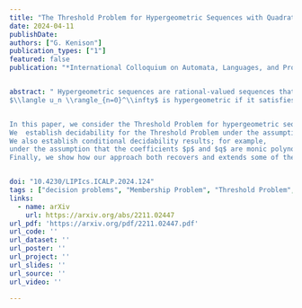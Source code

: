 ```yaml
---
title: "The Threshold Problem for Hypergeometric Sequences with Quadratic Parameters"
date: 2024-04-11
publishDate:
authors: ["G. Kenison"]
publication_types: ["1"]
featured: false
publication: "*International Colloquium on Automata, Languages, and Programming, ICALP '24*"


abstract: " Hypergeometric sequences are rational-valued sequences that satisfy first-order linear recurrence relations with polynomial coefficients; that is,
$\\langle u_n \\rangle_{n=0}^\\infty$ is hypergeometric if it satisfies a first-order linear recurrence of the form $p(n)u_{n+1} =  q(n)u_{n}$ with polynomial coefficients $p,q\\in\\mathbb{Z}[x]$ and $u_0\\in\\mathbb{Q}$.


In this paper, we consider the Threshold Problem for hypergeometric sequences: given a hypergeometric sequence $\\langle {u_n}\\rangle_{n=0}^\\infty$ and a threshold $t\\in\\mathbb{Q}$, determine whether $u_n \\ge t$ for each $n\\in\\mathbb{N}_0$.
We  establish decidability for the Threshold Problem under the assumption that  the coefficients $p$ and $q$ are monic polynomials whose roots lie in an imaginary quadratic extension of $\\mathbb{Q}$.
We also establish conditional decidability results; for example,
under the assumption that the coefficients $p$ and $q$ are monic polynomials whose roots lie in any number of quadratic extensions of $\\mathbb{Q}$, the Threshold Problem is decidable subject to the truth of Schanuel's conjecture.
Finally, we show how our approach both recovers and extends some of the recent decidability results on the Membership Problem for hypergeometric sequences with quadratic parameters. "


doi: "10.4230/LIPIcs.ICALP.2024.124"
tags : ["decision problems", "Membership Problem", "Threshold Problem", "hypergeometric sequences"]
links:
  - name: arXiv
    url: https://arxiv.org/abs/2211.02447
url_pdf: 'https://arxiv.org/pdf/2211.02447.pdf'
url_code: ''
url_dataset: ''
url_poster: ''
url_project: ''
url_slides: ''
url_source: ''
url_video: ''

---
```




